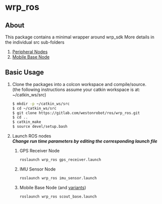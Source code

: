 # wrp_ros

## About

This package contains a minimal wrapper around wrp_sdk
More details in the individual src sub-folders
  1. [Peripheral Nodes](./src/peripheral)
  2. [Mobile Base Node](./src/mobile_base)

## Basic Usage

1. Clone the packages into a colcon workspace and compile/source.  
(the following instructions assume your catkin workspace is at: ~/catkin_ws/src)

    ```bash
    $ mkdir -p ~/catkin_ws/src
    $ cd ~/catkin_ws/src
    $ git clone https://gitlab.com/westonrobot/ros/wrp_ros.git
    $ cd ..
    $ catkin_make
    $ source devel/setup.bash
    ```

1. Launch ROS nodes  
    **_Change run time parameters by editing the corresponding launch file_**

    1. GPS Receiver Node

        ```bash
        roslaunch wrp_ros gps_receiver.launch 
        ```

    2. IMU Sensor Node

        ```bash
        roslaunch wrp_ros imu_sensor.launch 
        ```

    3. Mobile Base Node (and [variants](./launch/mobile_base))

        ```bash
        roslaunch wrp_ros scout_base.launch
        ```
